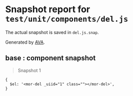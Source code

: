 # Snapshot report for `test/unit/components/del.js`

The actual snapshot is saved in `del.js.snap`.

Generated by [AVA](https://ava.li).

## base : component snapshot

> Snapshot 1

    {
      $el: '<mor-del _uiid="1" class=""></mor-del>',
    }
